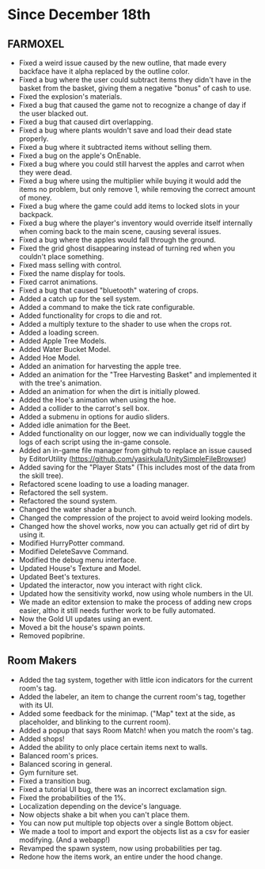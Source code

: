 # Since December 18th

## FARMOXEL
+ Fixed a weird issue caused by the new outline, that made every backface have it alpha replaced by the outline color.
+ Fixed a bug where the user could subtract items they didn't have in the basket from the basket, giving them a negative "bonus" of cash to use.
+ Fixed the explosion's materials.
+ Fixed a bug that caused the game not to recognize a change of day if the user blacked out.
+ Fixed a bug that caused dirt overlapping.
+ Fixed a bug where plants wouldn't save and load their dead state properly.
+ Fixed a bug where it subtracted items without selling them.
+ Fixed a bug on the apple's OnEnable.
+ Fixed a bug where you could still harvest the apples and carrot when they were dead.
+ Fixed a bug where using the multiplier while buying it would add the items no problem, but only remove 1, while removing the correct amount of money.
+ Fixed a bug where the game could add items to locked slots in your backpack.
+ Fixed a bug where the player's inventory would override itself internally when coming back to the main scene, causing several issues.
+ Fixed a bug where the apples would fall through the ground.
+ Fixed the grid ghost disappearing instead of turning red when you couldn't place something.
+ Fixed mass selling with control.
+ Fixed the name display for tools.
+ Fixed carrot animations.
+ Fixed a bug that caused "bluetooth" watering of crops.
+ Added a catch up for the sell system.
+ Added a command to make the tick rate configurable.
+ Added functionality for crops to die and rot.
+ Added a multiply texture to the shader to use when the crops rot.
+ Added a loading screen.
+ Added Apple Tree Models.
+ Added Water Bucket Model.
+ Added Hoe Model.
+ Added an animation for harvesting the apple tree.
+ Added an animation for the "Tree Harvesting Basket" and implemented it with the tree's animation.
+ Added an animation for when the dirt is initially plowed.
+ Added the Hoe's animation when using the hoe.
+ Added a collider to the carrot's sell box.
+ Added a submenu in options for audio sliders.
+ Added idle animation for the Beet.
+ Added functionality on our logger, now we can individually toggle the logs of each script using the in-game console.
+ Added an in-game file manager from github to replace an issue caused by EditorUtility (https://github.com/yasirkula/UnitySimpleFileBrowser)
+ Added saving for the "Player Stats" (This includes most of the data from the skill tree).
+ Refactored scene loading to use a loading manager.
+ Refactored the sell system.
+ Refactored the sound system.
+ Changed the water shader a bunch.
+ Changed the compression of the project to avoid weird looking models.
+ Changed how the shovel works, now you can actually get rid of dirt by using it.
+ Modified HurryPotter command.
+ Modified DeleteSavve Command.
+ Modified the debug menu interface.
+ Updated House's Texture and Model.
+ Updated Beet's textures.
+ Updated the interactor, now you interact with right click.
+ Updated how the sensitivity workd, now using whole numbers in the UI.
+ We made an editor extension to make the process of adding new crops easier, altho it still needs further work to be fully automated.
+ Now the Gold UI updates using an event.
+ Moved a bit the house's spawn points.
+ Removed popibrine.

## Room Makers

+ Added the tag system, together with little icon indicators for the current room's tag.
+ Added the labeler, an item to change the current room's tag, together with its UI.
+ Added some feedback for the minimap. ("Map" text at the side, as placeholder, and blinking to the current room).
+ Added a popup that says Room Match! when you match the room's tag.
+ Added shops!
+ Added the ability to only place certain items next to walls.
+ Balanced room's prices.
+ Balanced scoring in general.
+ Gym furniture set.
+ Fixed a transition bug.
+ Fixed a tutorial UI bug, there was an incorrect exclamation sign.
+ Fixed the probabilities of the 1%.
+ Localization depending on the device's language.
+ Now objects shake a bit when you can't place them.
+ You can now put multiple top objects over a single Bottom object.
+ We made a tool to import and export the objects list as a csv for easier modifying. (And a webapp!)
+ Revamped the spawn system, now using probabilities per tag.
+ Redone how the items work, an entire under the hood change.

